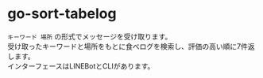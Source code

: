 # go-sort-tabelog
``キーワード 場所`` の形式でメッセージを受け取ります。<br/>
受け取ったキーワードと場所をもとに食べログを検索し、評価の高い順に7件返します。<br/>
インターフェースはLINEBotとCLIがあります。<br/>
